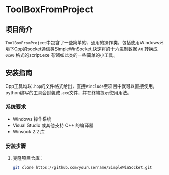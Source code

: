 # ToolBoxFromProject

## 项目简介

`ToolBoxFromProject`中包含了一些简单的、通用的操作类，包括使用Windows环境下Cpp的socket通信类SimpleWinSocket,快速将的十六进制数据 `A0` 转换成 `0xA0` 格式的script.exe
有诸如此类的一些简单的小工具。

## 安装指南
Cpp工具均以`.hpp`的文件格式给出，直接`#include`至项目中就可以直接使用，python编写的工具会封装成`.exe`文件，并在终端提示使用用法。

### 系统要求

- Windows 操作系统
- Visual Studio 或其他支持 C++ 的编译器
- Winsock 2.2 库

### 安装步骤

1. 克隆项目仓库：
   ```sh
   git clone https://github.com/yourusername/SimpleWinSocket.git
